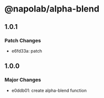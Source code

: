 # @napolab/alpha-blend

## 1.0.1

### Patch Changes

- e6fd33a: patch

## 1.0.0

### Major Changes

- e0ddb01: create alpha-blend function
